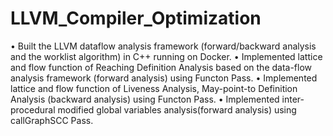 # LLVM_Compiler_Optimization
•	Built the LLVM dataflow analysis framework (forward/backward analysis and the worklist algorithm) in C++ running on Docker.
•	Implemented lattice and flow function of Reaching Definition Analysis based on the data-flow analysis framework (forward analysis) using Functon Pass.
•	Implemented lattice and flow function of Liveness Analysis, May-point-to Definition Analysis (backward analysis) using Functon Pass.
•	Implemented inter-procedural modified global variables analysis(forward analysis) using callGraphSCC Pass.

 
